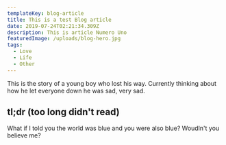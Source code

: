```yaml
---
templateKey: blog-article
title: This is a test Blog article
date: 2019-07-24T02:21:34.309Z
description: This is article Numero Uno
featuredImage: /uploads/blog-hero.jpg
tags:
  - Love
  - Life
  - Other
---
```

This is the story of a young boy who lost his way. Currently thinking about how he let everyone down he was sad, very sad. 

## tl;dr (too long didn't read)

What if I told you the world was blue and you were also blue? Woudln't you believe me?